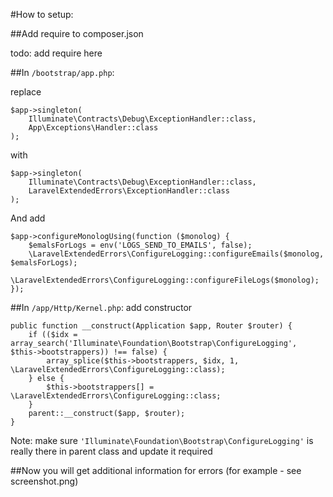 #How to setup:

##Add require to composer.json

todo: add require here

##In `/bootstrap/app.php`:

replace 

```
$app->singleton(
    Illuminate\Contracts\Debug\ExceptionHandler::class,
    App\Exceptions\Handler::class
);
```

with

```
$app->singleton(
    Illuminate\Contracts\Debug\ExceptionHandler::class,
    LaravelExtendedErrors\ExceptionHandler::class
);
```

And add

```
$app->configureMonologUsing(function ($monolog) {
    $emalsForLogs = env('LOGS_SEND_TO_EMAILS', false);
    \LaravelExtendedErrors\ConfigureLogging::configureEmails($monolog, $emalsForLogs);
    \LaravelExtendedErrors\ConfigureLogging::configureFileLogs($monolog);
});
```

##In `/app/Http/Kernel.php`: add constructor

```
public function __construct(Application $app, Router $router) {
    if (($idx = array_search('Illuminate\Foundation\Bootstrap\ConfigureLogging', $this->bootstrappers)) !== false) {
        array_splice($this->bootstrappers, $idx, 1, \LaravelExtendedErrors\ConfigureLogging::class);
    } else {
        $this->bootstrappers[] = \LaravelExtendedErrors\ConfigureLogging::class;
    }
    parent::__construct($app, $router);
}
```

Note: make sure `'Illuminate\Foundation\Bootstrap\ConfigureLogging'` is really there in parent class and update it required

##Now you will get additional information for errors (for example - see screenshot.png)

